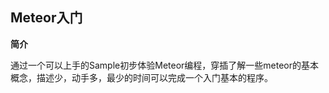 Meteor入门
-------

**简介**

通过一个可以上手的Sample初步体验Meteor编程，穿插了解一些meteor的基本概念，描述少，动手多，最少的时间可以完成一个入门基本的程序。

